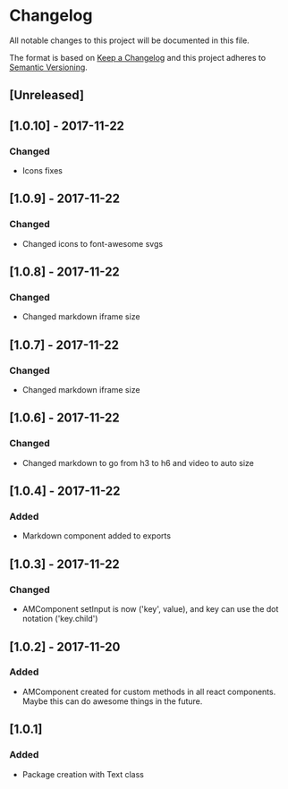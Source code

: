 # Changelog
All notable changes to this project will be documented in this file.

The format is based on [Keep a Changelog](http://keepachangelog.com/en/1.0.0/)
and this project adheres to [Semantic Versioning](http://semver.org/spec/v2.0.0.html).

## [Unreleased]

## [1.0.10] - 2017-11-22
### Changed
- Icons fixes

## [1.0.9] - 2017-11-22
### Changed
- Changed icons to font-awesome svgs

## [1.0.8] - 2017-11-22
### Changed
- Changed markdown iframe size

## [1.0.7] - 2017-11-22
### Changed
- Changed markdown iframe size

## [1.0.6] - 2017-11-22
### Changed
- Changed markdown to go from h3 to h6 and video to auto size

## [1.0.4] - 2017-11-22
### Added
- Markdown component added to exports

## [1.0.3] - 2017-11-22
### Changed
- AMComponent setInput is now ('key', value), and key can use the dot notation ('key.child')

## [1.0.2] - 2017-11-20
### Added
- AMComponent created for custom methods in all react components.
Maybe this can do awesome things in the future.

## [1.0.1]
### Added
- Package creation with Text class

